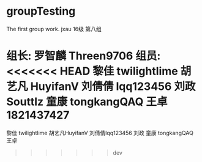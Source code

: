 ﻿# groupTesting
The first group work.
jxau 16级 第八组

组长: 
  罗智麟  Threen9706
组员: 
<<<<<<< HEAD
  黎佳  twilightlime
  胡艺凡 HuyifanV
  刘倩倩 lqq123456
  刘政  Souttlz
  童康  tongkangQAQ
  王卓  1821437427
=======
  黎佳 twilightlime
  胡艺凡HuyifanV
  刘倩倩lqq123456
  刘政
  童康 tongkangQAQ
  王卓

>>>>>>> dev
